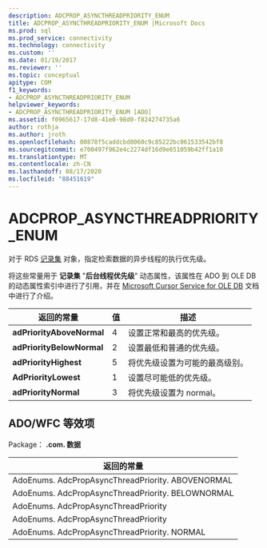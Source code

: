 ```yaml
---
description: ADCPROP_ASYNCTHREADPRIORITY_ENUM
title: ADCPROP_ASYNCTHREADPRIORITY_ENUM |Microsoft Docs
ms.prod: sql
ms.prod_service: connectivity
ms.technology: connectivity
ms.custom: ''
ms.date: 01/19/2017
ms.reviewer: ''
ms.topic: conceptual
apitype: COM
f1_keywords:
- ADCPROP_ASYNCTHREADPRIORITY_ENUM
helpviewer_keywords:
- ADCPROP_ASYNCTHREADPRIORITY_ENUM [ADO]
ms.assetid: f0965617-17d8-41e0-98d0-f824274735a6
author: rothja
ms.author: jroth
ms.openlocfilehash: 00878f5caddcbd8060c9c85222bc061533542bf8
ms.sourcegitcommit: e700497f962e4c2274df16d9e651059b42ff1a10
ms.translationtype: MT
ms.contentlocale: zh-CN
ms.lasthandoff: 08/17/2020
ms.locfileid: "88451619"
---
```

# <a name="adcprop_asyncthreadpriority_enum"></a>ADCPROP_ASYNCTHREADPRIORITY_ENUM
对于 RDS [记录集](../../../ado/reference/ado-api/recordset-object-ado.md) 对象，指定检索数据的异步线程的执行优先级。  
  
 将这些常量用于 **记录集** "**后台线程优先级**" 动态属性，该属性在 ADO 到 OLE DB 的动态属性索引中进行了引用，并在 [Microsoft Cursor Service for OLE DB](../../../ado/guide/appendixes/microsoft-cursor-service-for-ole-db-ado-service-component.md) 文档中进行了介绍。  
  
|返回的常量|值|描述|  
|--------------|-----------|-----------------|  
|**adPriorityAboveNormal**|4|设置正常和最高的优先级。|  
|**adPriorityBelowNormal**|2|设置最低和普通的优先级。|  
|**adPriorityHighest**|5|将优先级设置为可能的最高级别。|  
|**AdPriorityLowest**|1|设置尽可能低的优先级。|  
|**adPriorityNormal**|3|将优先级设置为 normal。|  
  
## <a name="adowfc-equivalent"></a>ADO/WFC 等效项  
 Package： **.com. 数据**  
  
|返回的常量|  
|--------------|  
|AdoEnums. AdcPropAsyncThreadPriority. ABOVENORMAL|  
|AdoEnums. AdcPropAsyncThreadPriority. BELOWNORMAL|  
|AdoEnums. AdcPropAsyncThreadPriority|  
|AdoEnums. AdcPropAsyncThreadPriority|  
|AdoEnums. AdcPropAsyncThreadPriority. NORMAL|
